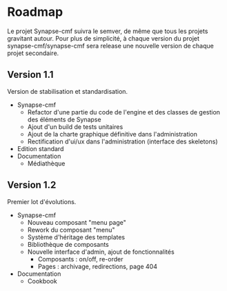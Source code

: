 # Roadmap

Le projet Synapse-cmf suivra le semver, de même que tous les projets gravitant autour.
Pour plus de simplicité, à chaque version du projet synapse-cmf/synapse-cmf sera release une nouvelle version de chaque projet secondaire.

## Version 1.1

Version de stabilisation et standardisation.

  - Synapse-cmf
    - Refactor d'une partie du code de l'engine et des classes de gestion des éléments de Synapse
    - Ajout d'un build de tests unitaires
    - Ajout de la charte graphique définitive dans l'administration
    - Rectification d'ui/ux dans l'administration (interface des skeletons)
  - Edition standard
  - Documentation
    - Médiathèque

## Version 1.2

Premier lot d'évolutions.

  - Synapse-cmf
    - Nouveau composant "menu page"
    - Rework du composant "menu"
    - Système d'héritage des templates
    - Bibliothèque de composants
    - Nouvelle interface d'admin, ajout de fonctionnalités
      - Composants : on/off, re-order
      - Pages : archivage, redirections, page 404
  - Documentation
    - Cookbook

